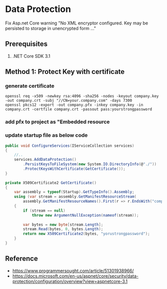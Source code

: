 # Data Protection

Fix Asp.net Core warning "No XML encryptor configured. Key may be persisted to storage in unencrypted form ..."

## Prerequisites

1. .NET Core SDK 3.1

## Method 1: Protect Key with certificate

### generate certificate

```shell
openssl req -x509 -newkey rsa:4096 -sha256 -nodes -keyout company.key -out company.crt -subj "//CN=your.company.com" -days 7300
openssl pkcs12 -export -out company.pfx -inkey company.key -in company.crt -certfile company.crt -passout pass:yourstrongpassword
```

### add pfx to project as "Embedded resource

### update startup file as below code

```csharp
public void ConfigureServices(IServiceCollection services)
{
    //..
    services.AddDataProtection()
        .PersistKeysToFileSystem(new System.IO.DirectoryInfo(@"./"))
        .ProtectKeysWithCertificate(GetCertificate());
}
 
private X509Certificate2 GetCertificate()
{
    var assembly = typeof(Startup).GetTypeInfo().Assembly;
    using (var stream = assembly.GetManifestResourceStream(
        assembly.GetManifestResourceNames().First(r => r.EndsWith("company.pfx"))))
    {
        if (stream == null)
            throw new ArgumentNullException(nameof(stream));
 
        var bytes = new byte[stream.Length];
        stream.Read(bytes, 0, bytes.Length);
        return new X509Certificate2(bytes, "yorustrongpassword");
    }
}
```

## Reference

- https://www.programmersought.com/article/51301938966/
- https://docs.microsoft.com/en-us/aspnet/core/security/data-protection/configuration/overview?view=aspnetcore-3.1
